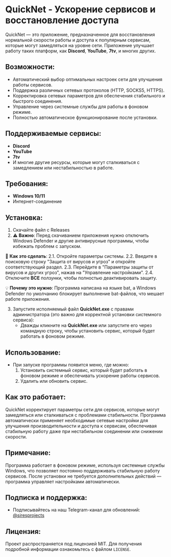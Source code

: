
# QuickNet - Ускорение сервисов и восстановление доступа

QuickNet — это приложение, предназначенное для восстановления нормальной скорости работы и доступа к популярным сервисам, которые могут замедляться на уровне сети. Приложение улучшает работу таких платформ, как **Discord**, **YouTube**, **7tv**, и многих других.

## Возможности:
- Автоматический выбор оптимальных настроек сети для улучшения работы сервисов.
- Поддержка различных сетевых протоколов (HTTP, SOCKS5, HTTPS).
- Корректировка сетевых параметров для обеспечения стабильного и быстрого соединения.
- Управление через системные службы для работы в фоновом режиме.
- Полностью автоматическое функционирование после установки.

## Поддерживаемые сервисы:
- **Discord**
- **YouTube**
- **7tv**
- И многие другие ресурсы, которые могут сталкиваться с замедлением или нестабильностью в работе.

## Требования:
- **Windows 10/11**
- Интернет-соединение

## Установка:
1. Скачайте файл с Releases
2. ⚠️ **Важно**: Перед скачиванием приложения нужно отключить Windows Defender и другие антивирусные программы, чтобы избежать проблем с запуском.

🔧 **Как это сделать**:
2.1. Откройте параметры системы.
2.2. Введите в поисковую строку "Защита от вирусов и угроз" и откройте соответствующий раздел.
2.3. Перейдите в "Параметры защиты от вирусов и других угроз", нажав на "Управление настройками".
2.4. Отключите **ВСЕ** ползунки, чтобы полностью деактивировать защиту.

💡 **Почему это нужно**: Программа написана на языке bat, а Windows Defender по умолчанию блокирует выполнение bat-файлов, что мешает работе приложения.

3. Запустите исполняемый файл **QuickNet.exe** с правами администратора (это важно для корректной установки системного сервиса):
   - Дважды кликните на **QuickNet.exe** или запустите его через командную строку, чтобы установить сервис, который будет работать в фоновом режиме.

## Использование:

- При запуске программы появится меню, где можно:
  1. Установить системный сервис, который будет работать в фоновом режиме и обеспечивать ускорение работы сервисов.
  2. Удалить или обновить сервис.

## Как это работает:

QuickNet корректирует параметры сети для сервисов, которые могут замедляться или сталкиваться с проблемами стабильности. Программа автоматически применяет необходимые сетевые настройки для улучшения производительности и доступа к сервисам, обеспечивая стабильную работу даже при нестабильном соединении или снижении скорости.

## Примечание:
Программа работает в фоновом режиме, используя системные службы Windows, что позволяет постоянно поддерживать стабильную работу сервисов. После установки не требуется дополнительных действий — программа управляет настройками автоматически.

## Подписка и поддержка:
- Подписывайтесь на наш Telegram-канал для обновлений: [@siresprojects](https://t.me/siresprojects)

## Лицензия:
Проект распространяется под лицензией MIT. Для получения подробной информации ознакомьтесь с файлом `LICENSE`.
